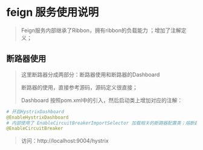 # feign 服务使用说明

> Feign服务内部继承了Ribbon，拥有ribbon的负载能力 ；增加了注解定义；
>

## 断路器使用
> 这里断路器分成两部分：断路器使用和断路器的Dashboard
>
> 断路器的使用，直接参考源码，源码定义很直接；
>
> Dashboard 按照pom.xml中的引入，然后启动类上增加对应的注解：
```yaml
# 开启HystrixDashboard
@EnableHystrixDashboard
# 内部使用了 EnableCircuitBreakerImportSelector 加载相关的断路器配置类；熔断超时机制
@EnableCircuitBreaker
```
> 访问：http://localhost:9004/hystrix